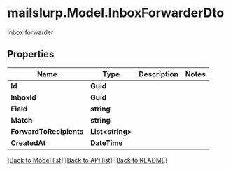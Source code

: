 # mailslurp.Model.InboxForwarderDto
Inbox forwarder

## Properties

Name | Type | Description | Notes
------------ | ------------- | ------------- | -------------
**Id** | **Guid** |  | 
**InboxId** | **Guid** |  | 
**Field** | **string** |  | 
**Match** | **string** |  | 
**ForwardToRecipients** | **List&lt;string&gt;** |  | 
**CreatedAt** | **DateTime** |  | 

[[Back to Model list]](../README#documentation-for-models) [[Back to API list]](../README#documentation-for-api-endpoints) [[Back to README]](../README)

